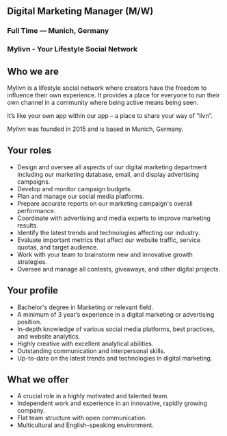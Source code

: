 ## Digital Marketing Manager (M/W)

### Full Time — Munich, Germany

### Mylivn - Your Lifestyle Social Network

## Who we are

Mylivn is a lifestyle social network where creators have the freedom to influence their own experience. It provides a place for everyone to run their own channel in a community where being active means being seen. 

It’s like your own app within our app – a place to share your way of “livn”. 

Mylivn was founded in 2015 and is based in Munich, Germany.


## Your roles
-	Design and oversee all aspects of our digital marketing department including our marketing database, email, and display advertising campaigns.
-	Develop and monitor campaign budgets.
-	Plan and manage our social media platforms.
-	Prepare accurate reports on our marketing campaign's overall performance.
-	Coordinate with advertising and media experts to improve marketing results.
-	Identify the latest trends and technologies affecting our industry.
-	Evaluate important metrics that affect our website traffic, service quotas, and target audience.
-	Work with your team to brainstorm new and innovative growth strategies.
-	Oversee and manage all contests, giveaways, and other digital projects.
 
 
## Your profile
-	Bachelor's degree in Marketing or relevant field.
-	A minimum of 3 year’s experience in a digital marketing or advertising position.
-	In-depth knowledge of various social media platforms, best practices, and website analytics.
-	Highly creative with excellent analytical abilities.
-	Outstanding communication and interpersonal skills.
-	Up-to-date on the latest trends and technologies in digital marketing.


## What we offer
-	A crucial role in a highly motivated and talented team.
-	Independent work and experience in an innovative, rapidly growing company.
-	Flat team structure with open communication.
-	Multicultural and English-speaking environment.
